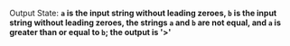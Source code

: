 Output State: **`a` is the input string without leading zeroes, `b` is the input string without leading zeroes, the strings `a` and `b` are not equal, and `a` is greater than or equal to `b`; the output is '>'**